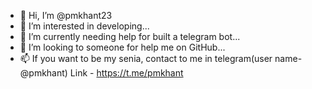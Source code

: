 - 👋 Hi, I’m @pmkhant23
- 👀 I’m interested in developing...
- 🌱 I’m currently needing help for built a telegram bot...
- 💞️ I’m looking to someone for help me on GitHub...
- 📫 If you want to be my senia, contact to me in telegram(user name- @pmkhant) Link - https://t.me/pmkhant

<!---
pmkhant23/pmkhant23 is a ✨ special ✨ repository because its `README.md` (this file) appears on your GitHub profile.
You can click the Preview link to take a look at your changes.
--->
